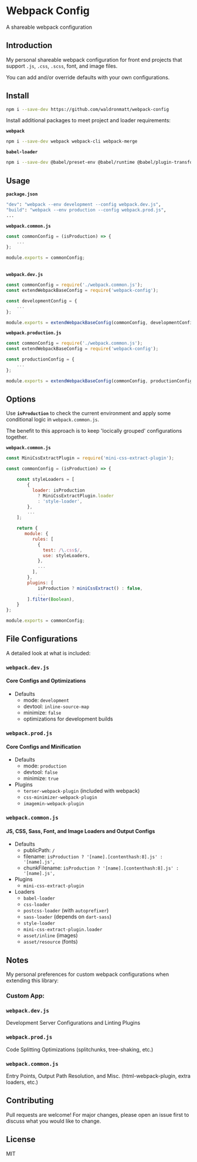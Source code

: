 # Webpack Config

A shareable webpack configuration

## Introduction

My personal shareable webpack configuration for front end projects that support `.js`, `.css`, `.scss`, font, and image files.

You can add and/or override defaults with your own configurations.

## Install

```bash
npm i --save-dev https://github.com/waldronmatt/webpack-config
```

Install additional packages to meet project and loader requirements:

**`webpack`**

```bash
npm i --save-dev webpack webpack-cli webpack-merge
```

**`babel-loader`**

```bash
npm i --save-dev @babel/preset-env @babel/runtime @babel/plugin-transform-runtime
```

## Usage

**`package.json`**

```bash
"dev": "webpack --env development --config webpack.dev.js",
"build": "webpack --env production --config webpack.prod.js",
...
```

**`webpack.common.js`**

```js
const commonConfig = (isProduction) => {
    ...
};

module.exports = commonConfig;
```

\
**`webpack.dev.js`**

```js
const commonConfig = require('./webpack.common.js');
const extendWebpackBaseConfig = require('webpack-config');

const developmentConfig = {
    ...
};

module.exports = extendWebpackBaseConfig(commonConfig, developmentConfig);
```

**`webpack.production.js`**

```js
const commonConfig = require('./webpack.common.js');
const extendWebpackBaseConfig = require('webpack-config');

const productionConfig = {
    ...
};

module.exports = extendWebpackBaseConfig(commonConfig, productionConfig);
```

## Options

Use **`isProduction`** to check the current environment and apply some conditional logic in `webpack.common.js`.

The benefit to this approach is to keep 'locically grouped' configurations together.

**`webpack.common.js`**

```js
const MiniCssExtractPlugin = require('mini-css-extract-plugin');

const commonConfig = (isProduction) => {

    const styleLoaders = [
        {
          loader: isProduction
            ? MiniCssExtractPlugin.loader
            : 'style-loader',
        },
        ...
    ];

    return {
       module: {
          rules: [
            {
              test: /\.css$/,
              use: styleLoaders,
            },
            ...
          ],
        },
        plugins: [
            isProduction ? miniCssExtract() : false,
            ...
        ].filter(Boolean),
    }
};

module.exports = commonConfig;
```

## File Configurations

A detailed look at what is included:

### `webpack.dev.js`

#### Core Configs and Optimizations

- Defaults
  - mode: `development`
  - devtool: `inline-source-map`
  - minimize: `false`
  - optimizations for development builds

### `webpack.prod.js`

#### Core Configs and Minification

- Defaults
  - mode: `production`
  - devtool: `false`
  - minimize: `true`
- Plugins
  - `terser-webpack-plugin` (included with webpack)
  - `css-minimizer-webpack-plugin`
  - `imagemin-webpack-plugin`

### `webpack.common.js`

#### JS, CSS, Sass, Font, and Image Loaders and Output Configs

- Defaults
  - publicPath: `/`
  - filename: `isProduction ? '[name].[contenthash:8].js' : '[name].js',`
  - chunkFilename: `isProduction ? '[name].[contenthash:8].js' : '[name].js',`
- Plugins
  - `mini-css-extract-plugin`
- Loaders
  - `babel-loader`
  - `css-loader`
  - `postcss-loader` (with `autoprefixer`)
  - `sass-loader` (depends on `dart-sass`)
  - `style-loader`
  - `mini-css-extract-plugin.loader`
  - `asset/inline` (images)
  - `asset/resource` (fonts)

## Notes

My personal preferences for custom webpack configurations when extending this library:

### Custom App:

### `webpack.dev.js`

Development Server Configurations and Linting Plugins

### `webpack.prod.js`

Code Splitting Optimizations (splitchunks, tree-shaking, etc.)

### `webpack.common.js`

Entry Points, Output Path Resolution, and Misc. (html-webpack-plugin, extra loaders, etc.)

## Contributing

Pull requests are welcome! For major changes, please open an issue first to discuss what you would like to change.

## License

MIT
